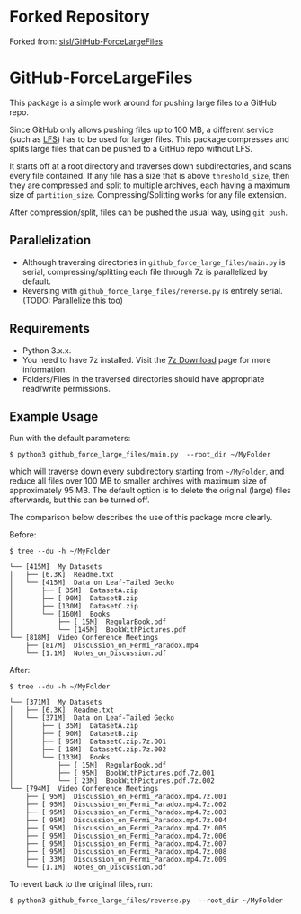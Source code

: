 # Forked Repository

Forked from: [sisl/GitHub-ForceLargeFiles](https://github.com/sisl/GitHub-ForceLargeFiles)

# GitHub-ForceLargeFiles

This package is a simple work around for pushing large files to a GitHub repo.

Since GitHub only allows pushing files up to 100 MB, a different service (such as [LFS](https://git-lfs.github.com/)) has to be used for larger files. This package compresses and splits large files that can be pushed to a GitHub repo without LFS.

It starts off at a root directory and traverses down subdirectories, and scans every file contained. If any file has a size that is above `threshold_size`, then they are compressed and split to multiple archives, each having a maximum size of `partition_size`. Compressing/Splitting works for any file extension.

After compression/split, files can be pushed the usual way, using `git push`.

## Parallelization

- Although traversing directories in `github_force_large_files/main.py` is serial, compressing/splitting each file through 7z is parallelized by default.
- Reversing with `github_force_large_files/reverse.py` is entirely serial. (TODO: Parallelize this too)

## Requirements

- Python 3.x.x.
- You need to have 7z installed. Visit the [7z Download](https://www.7-zip.org/download.html) page for more information.
- Folders/Files in the traversed directories should have appropriate read/write permissions.

## Example Usage

Run with the default parameters:

```
$ python3 github_force_large_files/main.py  --root_dir ~/MyFolder
```

which will traverse down every subdirectory starting from `~/MyFolder`, and reduce all files over 100 MB to smaller archives with maximum size of approximately 95 MB. The default option is to delete the original (large) files afterwards, but this can be turned off.

The comparison below describes the use of this package more clearly.

Before:

```
$ tree --du -h ~/MyFolder

└── [415M]  My Datasets
│   ├── [6.3K]  Readme.txt
│   └── [415M]  Data on Leaf-Tailed Gecko
│       ├── [ 35M]  DatasetA.zip
│       ├── [ 90M]  DatasetB.zip
│       ├── [130M]  DatasetC.zip
│       └── [160M]  Books
│           ├── [ 15M]  RegularBook.pdf
│           └── [145M]  BookWithPictures.pdf
└── [818M]  Video Conference Meetings
    ├── [817M]  Discussion_on_Fermi_Paradox.mp4
    └── [1.1M]  Notes_on_Discussion.pdf
```

After:

```
$ tree --du -h ~/MyFolder

└── [371M]  My Datasets
│   ├── [6.3K]  Readme.txt
│   └── [371M]  Data on Leaf-Tailed Gecko
│       ├── [ 35M]  DatasetA.zip
│       ├── [ 90M]  DatasetB.zip
│       ├── [ 95M]  DatasetC.zip.7z.001
│       ├── [ 18M]  DatasetC.zip.7z.002
│       └── [133M]  Books
│           ├── [ 15M]  RegularBook.pdf
│           ├── [ 95M]  BookWithPictures.pdf.7z.001
│           └── [ 23M]  BookWithPictures.pdf.7z.002
└── [794M]  Video Conference Meetings
    ├── [ 95M]  Discussion_on_Fermi_Paradox.mp4.7z.001
    ├── [ 95M]  Discussion_on_Fermi_Paradox.mp4.7z.002
    ├── [ 95M]  Discussion_on_Fermi_Paradox.mp4.7z.003
    ├── [ 95M]  Discussion_on_Fermi_Paradox.mp4.7z.004
    ├── [ 95M]  Discussion_on_Fermi_Paradox.mp4.7z.005
    ├── [ 95M]  Discussion_on_Fermi_Paradox.mp4.7z.006
    ├── [ 95M]  Discussion_on_Fermi_Paradox.mp4.7z.007
    ├── [ 95M]  Discussion_on_Fermi_Paradox.mp4.7z.008
    ├── [ 33M]  Discussion_on_Fermi_Paradox.mp4.7z.009
    └── [1.1M]  Notes_on_Discussion.pdf
```

To revert back to the original files, run:

```
$ python3 github_force_large_files/reverse.py  --root_dir ~/MyFolder
```
